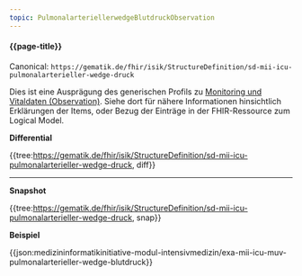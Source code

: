 ```yaml
---
topic: PulmonalarteriellerwedgeBlutdruckObservation
---
```

#### {{page-title}}

Canonical: 
```https://gematik.de/fhir/isik/StructureDefinition/sd-mii-icu-pulmonalarterieller-wedge-druck```
<br> 

Dies ist eine Ausprägung des generischen Profils zu [Monitoring und Vitaldaten (Observation)](https://www.medizininformatik-initiative.de/fhir/ext/modul-icu/StructureDefinition/monitoring-und-vitaldaten). Siehe dort für nähere Informationen hinsichtlich Erklärungen der Items, oder Bezug der Einträge in der FHIR-Ressource zum Logical Model. 


**Differential**

{{tree:https://gematik.de/fhir/isik/StructureDefinition/sd-mii-icu-pulmonalarterieller-wedge-druck, diff}}

---

**Snapshot**

{{tree:https://gematik.de/fhir/isik/StructureDefinition/sd-mii-icu-pulmonalarterieller-wedge-druck, snap}}

**Beispiel**

{{json:medizininformatikinitiative-modul-intensivmedizin/exa-mii-icu-muv-pulmonalarterieller-wedge-blutdruck}}